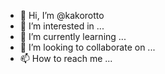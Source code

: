 - 👋 Hi, I’m @kakorotto
- 👀 I’m interested in ...
- 🌱 I’m currently learning ...
- 💞️ I’m looking to collaborate on ...
- 📫 How to reach me ...

<!---
kakorotto/kakorotto is a ✨ special ✨ repository because its `README.md` (this file) appears on your GitHub profile.
You can click the Preview link to take a look at your changes.
--->
